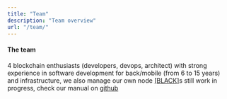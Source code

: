 ```yaml
---
title: "Team"
description: "Team overview"
url: "/team/"
---
```


#### The team
4 blockchain enthusiasts (developers, devops, architect) with strong experience in software development
for back/mobile (from 6 to 15 years) and infrastructure, we also manage our own node
[[BLACK]](https://cardanoscan.io/pool/59b59f232e80f18ce64e0f74560effbf49a3e95ddf6d079681db8b23)s still work in progress, check our manual on [github](https://github.com/adarocket/controller)